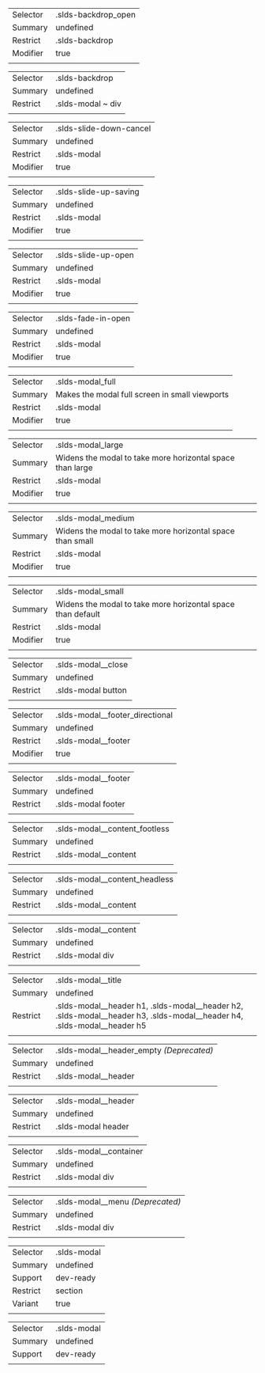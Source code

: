 
|  |  |
|-------|-------|
| Selector | .slds-backdrop_open  |
| Summary | undefined |
| Restrict | .slds-backdrop |
| Modifier | true |
|  |  |


|  |  |
|-------|-------|
| Selector | .slds-backdrop  |
| Summary | undefined |
| Restrict | .slds-modal ~ div |
|  |  |


|  |  |
|-------|-------|
| Selector | .slds-slide-down-cancel  |
| Summary | undefined |
| Restrict | .slds-modal |
| Modifier | true |
|  |  |


|  |  |
|-------|-------|
| Selector | .slds-slide-up-saving  |
| Summary | undefined |
| Restrict | .slds-modal |
| Modifier | true |
|  |  |


|  |  |
|-------|-------|
| Selector | .slds-slide-up-open  |
| Summary | undefined |
| Restrict | .slds-modal |
| Modifier | true |
|  |  |


|  |  |
|-------|-------|
| Selector | .slds-fade-in-open  |
| Summary | undefined |
| Restrict | .slds-modal |
| Modifier | true |
|  |  |


|  |  |
|-------|-------|
| Selector | .slds-modal_full  |
| Summary | Makes the modal full screen in small viewports |
| Restrict | .slds-modal |
| Modifier | true |
|  |  |


|  |  |
|-------|-------|
| Selector | .slds-modal_large  |
| Summary | Widens the modal to take more horizontal space than large |
| Restrict | .slds-modal |
| Modifier | true |
|  |  |


|  |  |
|-------|-------|
| Selector | .slds-modal_medium  |
| Summary | Widens the modal to take more horizontal space than small |
| Restrict | .slds-modal |
| Modifier | true |
|  |  |


|  |  |
|-------|-------|
| Selector | .slds-modal_small  |
| Summary | Widens the modal to take more horizontal space than default |
| Restrict | .slds-modal |
| Modifier | true |
|  |  |


|  |  |
|-------|-------|
| Selector | .slds-modal__close  |
| Summary | undefined |
| Restrict | .slds-modal button |
|  |  |


|  |  |
|-------|-------|
| Selector | .slds-modal__footer_directional  |
| Summary | undefined |
| Restrict | .slds-modal__footer |
| Modifier | true |
|  |  |


|  |  |
|-------|-------|
| Selector | .slds-modal__footer  |
| Summary | undefined |
| Restrict | .slds-modal footer |
|  |  |


|  |  |
|-------|-------|
| Selector | .slds-modal__content_footless  |
| Summary | undefined |
| Restrict | .slds-modal__content |
|  |  |


|  |  |
|-------|-------|
| Selector | .slds-modal__content_headless  |
| Summary | undefined |
| Restrict | .slds-modal__content |
|  |  |


|  |  |
|-------|-------|
| Selector | .slds-modal__content  |
| Summary | undefined |
| Restrict | .slds-modal div |
|  |  |


|  |  |
|-------|-------|
| Selector | .slds-modal__title  |
| Summary | undefined |
| Restrict | .slds-modal__header h1, .slds-modal__header h2, .slds-modal__header h3, .slds-modal__header h4, .slds-modal__header h5 |
|  |  |


|  |  |
|-------|-------|
| Selector | .slds-modal__header_empty *(Deprecated)* |
| Summary | undefined |
| Restrict | .slds-modal__header |
|  |  |


|  |  |
|-------|-------|
| Selector | .slds-modal__header  |
| Summary | undefined |
| Restrict | .slds-modal header |
|  |  |


|  |  |
|-------|-------|
| Selector | .slds-modal__container  |
| Summary | undefined |
| Restrict | .slds-modal div |
|  |  |


|  |  |
|-------|-------|
| Selector | .slds-modal__menu *(Deprecated)* |
| Summary | undefined |
| Restrict | .slds-modal div |
|  |  |


|  |  |
|-------|-------|
| Selector | .slds-modal  |
| Summary | undefined |
| Support | dev-ready |
| Restrict | section |
| Variant | true |
|  |  |


|  |  |
|-------|-------|
| Selector | .slds-modal  |
| Summary | undefined |
| Support | dev-ready |
|  |  |

